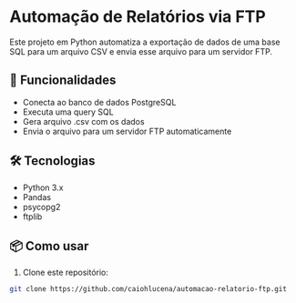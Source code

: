 # Automação de Relatórios via FTP

Este projeto em Python automatiza a exportação de dados de uma base SQL para um arquivo CSV e envia esse arquivo para um servidor FTP.

## 🚀 Funcionalidades

- Conecta ao banco de dados PostgreSQL
- Executa uma query SQL
- Gera arquivo .csv com os dados
- Envia o arquivo para um servidor FTP automaticamente

## 🛠️ Tecnologias

- Python 3.x
- Pandas
- psycopg2
- ftplib

## 📦 Como usar

1. Clone este repositório:
```bash
git clone https://github.com/caiohlucena/automacao-relatorio-ftp.git
